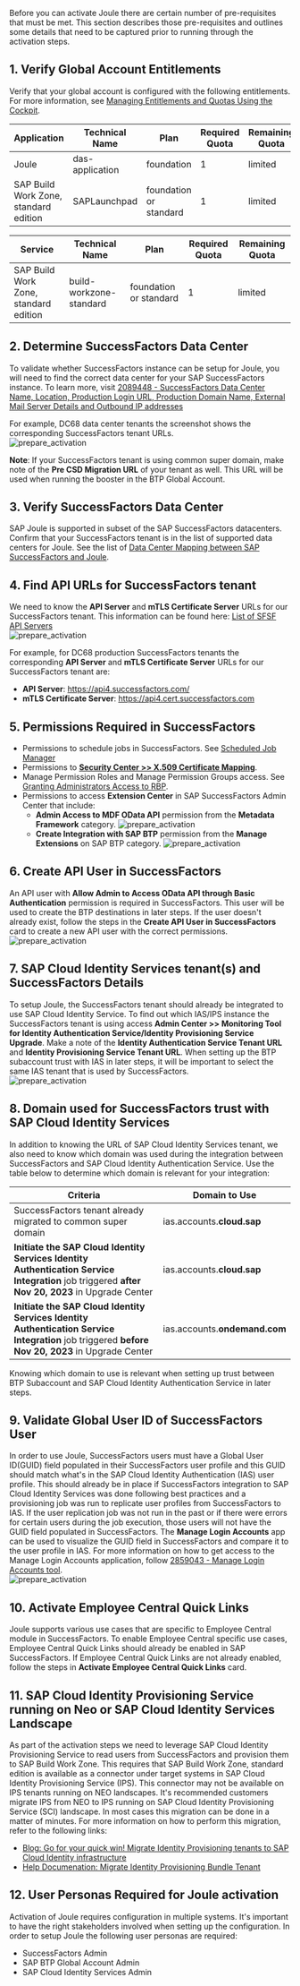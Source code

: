 Before you can activate Joule there are certain number of pre-requisites that must be met.  This section describes those pre-requisites and outlines some details that need to be captured prior to running through the activation steps.

## 1. Verify Global Account Entitlements

Verify that your global account is configured with the following entitlements. For more information, see [Managing Entitlements and Quotas Using the Cockpit](https://help.sap.com/docs/BTP/65de2977205c403bbc107264b8eccf4b/c8248745dde24afb91479361de336111.html).

| Application     | Technical Name | Plan        | Required Quota | Remaining Quota |
| ----------- | ----------- | ----------- | -------------- | --------------- |
| Joule      | das-application      | foundation       |     1            |          limited       |
| SAP Build Work Zone, standard edition   | SAPLaunchpad       | foundation or standard       |      1           |       limited          |


| Service     | Technical Name | Plan        | Required Quota | Remaining Quota |
| ----------- | ----------- | ----------- | -------------- | --------------- |
| SAP Build Work Zone, standard edition      | build-workzone-standard      | foundation or standard      |     1            |          limited       |

## 2. Determine SuccessFactors Data Center

To validate whether SuccessFactors instance can be setup for Joule, you will need to find the correct data center for your SAP SuccessFactors instance.  To learn more, visit [2089448 - SuccessFactors Data Center Name, Location, Production Login URL, Production Domain Name, External Mail Server Details and Outbound IP addresses](https://me.sap.com/notes/0002089448)

For example, DC68 data center tenants the screenshot shows the corresponding SuccessFactors tenant URLs.<br/>
![prepare_activation](1.jpg)

**Note**: If your SuccessFactors tenant is using common super domain, make note of the **Pre CSD Migration URL** of your tenant as well.  This URL will be used when running the booster in the BTP Global Account.

## 3. Verify SuccessFactors Data Center

SAP Joule is supported in subset of the SAP SuccessFactors datacenters.  Confirm that your SuccessFactors tenant is in the list of supported data centers for Joule.  See the list of [Data Center Mapping between SAP SuccessFactors and Joule](https://help.sap.com/docs/joule/serviceguide/data-center-mapping-between-sap-successfactors-and-joule).

## 4. Find API URLs for SuccessFactors tenant

We need to know the **API Server** and **mTLS Certificate Server** URLs for our SuccessFactors tenant.  This information can be found here: [List of SFSF API Servers](https://help.sap.com/docs/SAP_SUCCESSFACTORS_PLATFORM/d599f15995d348a1b45ba5603e2aba9b/af2b8d5437494b12be88fe374eba75b6.html)<br/>
![prepare_activation](2.jpg)

For example, for DC68 production SuccessFactors tenants the corresponding **API Server** and **mTLS Certificate Server** URLs for our SuccessFactors tenant are:   
* **API Server**: https://api4.successfactors.com/                         
* **mTLS Certificate Server**: https://api4.cert.successfactors.com

## 5. Permissions Required in SuccessFactors

* Permissions to schedule jobs in SuccessFactors.  See [Scheduled Job Manager](https://userapps.support.sap.com/sap/support/knowledge/en/2906009)
* Permissions to [**Security Center >> X.509 Certificate Mapping**](https://userapps.support.sap.com/sap/support/knowledge/en/3300596).
* Manage Permission Roles and Manage Permission Groups access.  See [Granting Administrators Access to RBP](https://help.sap.com/docs/SAP_SUCCESSFACTORS_PLATFORM/cdd844b5f0744d238284e937deb73f39/0aa4fbb7d9914a448d70238b321ab101.html).
* Permissions to access **Extension Center** in SAP SuccessFactors Admin Center that include:
  * **Admin Access to MDF OData API** permission from the **Metadata Framework** category.
    ![prepare_activation](6.jpg)
  * **Create Integration with SAP BTP** permission from the **Manage Extensions** on SAP BTP category.
    ![prepare_activation](7.jpg)
  
## 6. Create API User in SuccessFactors

An API user with **Allow Admin to Access OData API through Basic Authentication** permission is required in SuccessFactors.  This user will be used to create the BTP destinations in later steps.  If the user doesn't already exist, follow the steps in the **Create API User in SuccessFactors** card to create a new API user with the correct permissions.<br/>
![prepare_activation](3.jpg)

## 7. SAP Cloud Identity Services tenant(s) and SuccessFactors Details

To setup Joule, the SuccessFactors tenant should already be integrated to use SAP Cloud Identity Service.  To find out which IAS/IPS instance the SuccessFactors tenant is using access **Admin Center >> Monitoring Tool for Identity Authentication Service/Identity Provisioning Service Upgrade**.  Make a note of the **Identity Authentication Service Tenant URL** and **Identity Provisioning Service Tenant URL**.  When setting up the BTP subaccount trust with IAS in later steps, it will be important to select the same IAS tenant that is used by SuccessFactors.<br/>
![prepare_activation](4.jpg)

## 8. Domain used for SuccessFactors trust with SAP Cloud Identity Services

In addition to knowing the URL of SAP Cloud Identity Services tenant, we also need to know which domain was used during the integration between SuccessFactors and SAP Cloud Identity Authentication Service.  Use the table below to determine which domain is relevant for your integration:

| Criteria     | Domain to Use |
| ----------- | ----------- |
| SuccessFactors tenant already migrated to common super domain   | ias.accounts.**cloud.sap**     | 
| **Initiate the SAP Cloud Identity Services Identity Authentication Service Integration** job triggered **after Nov 20, 2023** in Upgrade Center   | ias.accounts.**cloud.sap**     | 
| **Initiate the SAP Cloud Identity Services Identity Authentication Service Integration** job triggered **before Nov 20, 2023** in Upgrade Center   |ias.accounts.**ondemand.com**     | 

Knowing which domain to use is relevant when setting up trust between BTP Subaccount and SAP Cloud Identity Authentication Service in later steps.

## 9. Validate Global User ID of SuccessFactors User

In order to use Joule, SuccessFactors users must have a Global User ID(GUID) field populated in their SuccessFactors user profile and this GUID should match what's in the SAP Cloud Identity Authentication (IAS) user profile.  This should already be in place if SuccessFactors integration to SAP Cloud Identity Services was done following best practices and a provisioning job was run to replicate user profiles from SuccessFactors to IAS. If the user replication job was not run in the past or if there were errors for certain users during the job execution, those users will not have the GUID field populated in SuccessFactors.  The **Manage Login Accounts** app can be used to visualize the GUID field in SuccessFactors and compare it to the user profile in IAS.  For more information on how to get access to the Manage Login Accounts application, follow [2859043 - Manage Login Accounts tool](https://userapps.support.sap.com/sap/support/knowledge/en/2859043).<br/>
![prepare_activation](5.jpg)

## 10. Activate Employee Central Quick Links

Joule supports various use cases that are specific to Employee Central module in SuccessFactors.  To enable Employee Central specific use cases, Employee Central Quick Links should already be enabled in SAP SuccessFactors.  If Employee Central Quick Links are not already enabled, follow the steps in **Activate Employee Central Quick Links** card.

## 11. SAP Cloud Identity Provisioning Service running on Neo or SAP Cloud Identity Services Landscape

As part of the activation steps we need to leverage SAP Cloud Identity Provisioning Service to read users from SuccessFactors and provision them to SAP Build Work Zone.  This requires that SAP Build Work Zone, standard edition is available as a connector under target systems in SAP Cloud Identity Provisioning Service (IPS).  This connector may not be available on IPS tenants running on NEO landscapes.  It's recommended customers migrate IPS from NEO to IPS running on SAP Cloud Identity Provisioning Service (SCI) landscape.  In most cases this migration can be done in a matter of minutes.  For more information on how to perform this migration, refer to the following links:
* [Blog: Go for your quick win! Migrate Identity Provisioning tenants to SAP Cloud Identity infrastructure](https://community.sap.com/t5/technology-blogs-by-sap/go-for-your-quick-win-migrate-identity-provisioning-tenants-to-sap-cloud/ba-p/13536739)
* [Help Documenation: Migrate Identity Provisioning Bundle Tenant](https://help.sap.com/docs/identity-provisioning/identity-provisioning/migrate-identity-provisioning-bundle-tenant)

## 12. User Personas Required for Joule activation

Activation of Joule requires configuration in multiple systems.  It's important to have the right stakeholders involved when setting up the configuration.  In order to setup Joule the following user personas are required:
* SuccessFactors Admin
* SAP BTP Global Account Admin
* SAP Cloud Identity Services Admin
